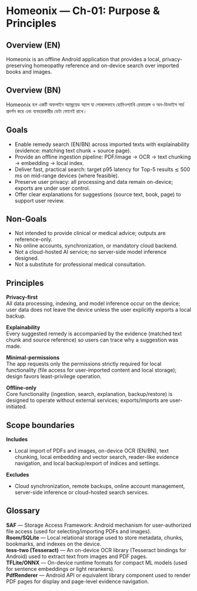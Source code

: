 
# Homeonix — Ch-01: Purpose & Principles

## Overview (EN)
Homeonix is an offline Android application that provides a local, privacy-preserving homeopathy reference and on-device search over imported books and images.

## Overview (BN)
Homeonix হল একটি অফলাইন অ্যান্ড্রয়েড অ্যাপ যা লোকালভাবে হোমিওপ্যাথি রেফারেন্স ও অন-ডিভাইস সার্চ প্রদর্শন করে এবং ব্যবহারকারীর ডেটা ফোনেই রাখে।

## Goals
- Enable remedy search (EN/BN) across imported texts with explainability (evidence: matching text chunk + source page).  
- Provide an offline ingestion pipeline: PDF/image → OCR → text chunking → embedding → local index.  
- Deliver fast, practical search: target p95 latency for Top-5 results ≲ 500 ms on mid-range devices (where feasible).  
- Preserve user privacy: all processing and data remain on-device; exports are under user control.  
- Offer clear explanations for suggestions (source text, book, page) to support user review.

## Non-Goals
- Not intended to provide clinical or medical advice; outputs are reference-only.  
- No online accounts, synchronization, or mandatory cloud backend.  
- Not a cloud-hosted AI service; no server-side model inference designed.  
- Not a substitute for professional medical consultation.

## Principles
**Privacy-first**  
All data processing, indexing, and model inference occur on the device; user data does not leave the device unless the user explicitly exports a local backup.

**Explainability**  
Every suggested remedy is accompanied by the evidence (matched text chunk and source reference) so users can trace why a suggestion was made.

**Minimal-permissions**  
The app requests only the permissions strictly required for local functionality (file access for user-imported content and local storage); design favors least-privilege operation.

**Offline-only**  
Core functionality (ingestion, search, explanation, backup/restore) is designed to operate without external services; exports/imports are user-initiated.

## Scope boundaries
**Includes**
- Local import of PDFs and images, on-device OCR (EN/BN), text chunking, local embedding and vector search, reader-like evidence navigation, and local backup/export of indices and settings.

**Excludes**
- Cloud synchronization, remote backups, online account management, server-side inference or cloud-hosted search services.

## Glossary
**SAF** — Storage Access Framework: Android mechanism for user-authorized file access (used for selecting/importing PDFs and images).  
**Room/SQLite** — Local relational storage used to store metadata, chunks, bookmarks, and indexes on the device.  
**tess-two (Tesseract)** — An on-device OCR library (Tesseract bindings for Android) used to extract text from images and PDF pages.  
**TFLite/ONNX** — On-device runtime formats for compact ML models (used for sentence embeddings or light rerankers).  
**PdfRenderer** — Android API or equivalent library component used to render PDF pages for display and page-level evidence navigation.
